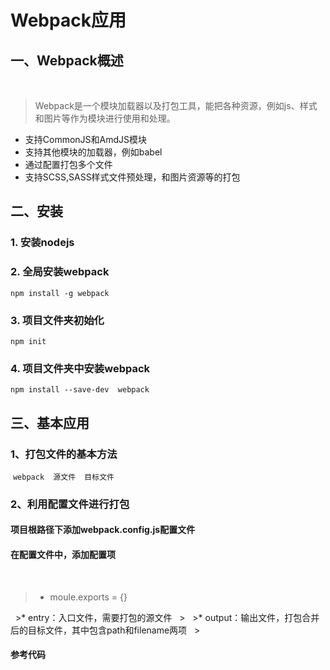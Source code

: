 # Webpack应用
## 一、Webpack概述
   
   > Webpack是一个模块加载器以及打包工具，能把各种资源，例如js、样式和图片等作为模块进行使用和处理。
   
   * 支持CommonJS和AmdJS模块
   * 支持其他模块的加载器，例如babel
   * 通过配置打包多个文件
   * 支持SCSS,SASS样式文件预处理，和图片资源等的打包
## 二、安装
### 1. 安装nodejs
### 2. 全局安装webpack
 
 `npm install -g webpack`
  
### 3. 项目文件夹初始化
 
 `npm init`
  
### 4. 项目文件夹中安装webpack
 
 `npm install --save-dev  webpack`
    
## 三、基本应用
### 1、打包文件的基本方法
 
  `webpack  源文件  目标文件`
   
### 2、利用配置文件进行打包
 #### 项目根路径下添加webpack.config.js配置文件
 #### 在配置文件中，添加配置项
   
   >
   >* moule.exports = {}
   >
   >* entry：入口文件，需要打包的源文件
   >
   >* output：输出文件，打包合并后的目标文件，其中包含path和filename两项
   >
 #### 参考代码
    
